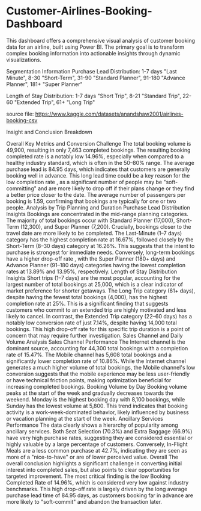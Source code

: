 # Customer-Airlines-Booking-Dashboard
This dashboard offers a comprehensive visual analysis of customer booking data for an airline, built using Power BI. The primary goal is to transform complex booking information into actionable insights through dynamic visualizations.

Segmentation Information
Purchase Lead Distribution:
1-7 days "Last Minute", 8-30 "Short-Term", 31-90 "Standard Planner", 91-180 "Advance Planner", 181+ "Super Planner"

Length of Stay Distribution:
1-7 days "Short Trip", 8-21 "Standard Trip", 22-60 "Extended Trip", 61+ "Long Trip"

source file: https://www.kaggle.com/datasets/anandshaw2001/airlines-booking-csv

Insight and Conclusion Breakdown

Overall Key Metrics and Conversion Challenge
The total booking volume is 49,900, resulting in only 7,463 completed bookings. The resulting booking completed rate is a notably low 14.96%, especially when compared to a healthy industry standard, which is often in the 50–80% range.
The average purchase lead is 84.95 days, which indicates that customers are generally booking well in advance. This long lead time could be a key reason for the low completion rate , as a significant number of people may be "soft-committing" and are more likely to drop off if their plans change or they find a better price closer to the date. The average number of passengers per booking is 1.59, confirming that bookings are typically for one or two people.
Analysis by Trip Planning and Duration
Purchase Lead Distribution Insights
Bookings are concentrated in the mid-range planning categories. The majority of total bookings occur with Standard Planner (17,000), Short-Term (12,300), and Super Planner (7,200).
Crucially, bookings closer to the travel date are more likely to be completed. The Last-Minute (1–7 days) category has the highest completion rate at 16.67%, followed closely by the Short-Term (8–30 days) category at 16.26%. This suggests that the intent to purchase is strongest for immediate needs. Conversely, long-term bookings have a higher drop-off rate , with the Super Planner (180+ days) and Advance Planner (91–180 days) categories having the lowest completion rates at 13.89% and 13.95%, respectively.
Length of Stay Distribution Insights
Short trips (1–7 days) are the most popular, accounting for the largest number of total bookings at 25,000, which is a clear indicator of market preference for shorter getaways.
The Long Trip category (61+ days), despite having the fewest total bookings (4,000), has the highest completion rate at 25%. This is a significant finding that suggests customers who commit to an extended trip are highly motivated and less likely to cancel.
In contrast, the Extended Trip category (22–60 days) has a notably low conversion rate of just 7.14%, despite having 14,000 total bookings. This high drop-off rate for this specific trip duration is a point of concern that may require further investigation.
Sales Channel and Daily Volume Analysis
Sales Channel Performance
The Internet channel is the dominant source, accounting for 44,300 total bookings with a completion rate of 15.47%. The Mobile channel has 5,608 total bookings and a significantly lower completion rate of 10.86%. While the Internet channel generates a much higher volume of total bookings, the Mobile channel's low conversion suggests that the mobile experience may be less user-friendly or have technical friction points, making optimization beneficial for increasing completed bookings.
Booking Volume by Day
Booking volume peaks at the start of the week and gradually decreases towards the weekend. Monday is the highest booking day with 8,100 bookings, while Sunday has the lowest volume at 5,800. This trend indicates that booking activity is a work-week-dominated behavior, likely influenced by business or vacation planning at the start of the week.
Ancillary Services Performance
The data clearly shows a hierarchy of popularity among ancillary services. Both Seat Selection (70.3%) and Extra Baggage (66.9%) have very high purchase rates, suggesting they are considered essential or highly valuable by a large percentage of customers. Conversely, In-Flight Meals are a less common purchase at 42.7%, indicating they are seen as more of a "nice-to-have" or are of lower perceived value.
Overall 
The overall conclusion highlights a significant challenge in converting initial interest into completed sales, but also points to clear opportunities for targeted improvement.
The most critical finding is the low Booking Completed Rate of 14.96%, which is considered very low against industry benchmarks. This high drop-off rate is largely driven by the long average purchase lead time of 84.95 days, as customers booking far in advance are more likely to "soft-commit" and abandon the transaction later.

